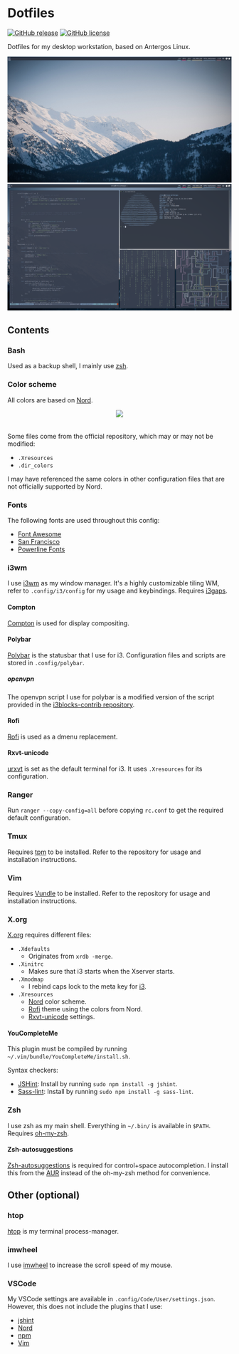 # Dotfiles

[![GitHub release](https://img.shields.io/github/release/vincevrp/dotfiles.svg)](https://github.com/Vincevrp/dotfiles/releases)
[![GitHub license](https://img.shields.io/github/license/Vincevrp/dotfiles.svg)](https://github.com/Vincevrp/dotfiles)

Dotfiles for my desktop workstation, based on Antergos Linux.

![Clean screenshot](SCREENSHOT.png)
![Dirty screenshot](SCREENSHOT2.png)

## Contents

### Bash

Used as a backup shell, I mainly use [zsh](#zsh).

### Color scheme

All colors are based on [Nord](https://github.com/arcticicestudio/nord).

[//]: # (Inline HTML to center the image)

<div align="center">
    <img src="https://github.com/arcticicestudio/nord/blob/develop/assets/nord-overview.svg">
</div>
<br>

Some files come from the official repository, which may or may not be modified:
- `.Xresources`
- `.dir_colors`

I may have referenced the same colors in other configuration files that are not officially supported by Nord.

### Fonts

The following fonts are used throughout this config:

- [Font Awesome](https://github.com/FortAwesome/Font-Awesome)
- [San Francisco](https://github.com/supermarin/YosemiteSanFranciscoFont)
- [Powerline Fonts](https://github.com/powerline/fonts)


### i3wm

I use [i3wm](https://github.com/i3/i3) as my window manager. It's a highly customizable tiling WM, refer to `.config/i3/config` for my usage and keybindings. Requires [i3gaps](https://github.com/Airblader/i3).

#### Compton

[Compton](https://github.com/chjj/compton) is used for display compositing.

#### Polybar

[Polybar](https://github.com/jaagr/polybar) is the statusbar that I use for i3. Configuration files and scripts are stored in `.config/polybar`.

##### openvpn

The openvpn script I use for polybar is a modified version of the script provided in the [i3blocks-contrib repository](https://github.com/vivien/i3blocks-contrib/tree/master/openvpn).

#### Rofi

[Rofi](https://github.com/DaveDavenport/rofi) is used as a dmenu replacement.

#### Rxvt-unicode

[urxvt](https://wiki.archlinux.org/index.php/Rxvt-unicode) is set as the default terminal for i3. It uses `.Xresources` for its configuration.

### Ranger

Run `ranger --copy-config=all` before copying `rc.conf` to get the required default configuration.

### Tmux

Requires [tpm](https://github.com/tmux-plugins/tpm) to be installed. Refer to the repository for usage and installation instructions.

### Vim

Requires [Vundle](https://github.com/VundleVim/Vundle.vim) to be installed. Refer to the repository for usage and installation instructions.

### X.org

[X.org](https://www.x.org/) requires different files:

- `.Xdefaults`
  - Originates from `xrdb -merge`.
- `.Xinitrc`
  - Makes sure that i3 starts when the Xserver starts.
- `.Xmodmap`
  - I rebind caps lock to the meta key for [i3](#i3wm).
- `.Xresources`
  - [Nord](#color-scheme) color scheme.
  - [Rofi](#rofi) theme using the colors from Nord.
  - [Rxvt-unicode](#rxvt-unicode) settings.

#### YouCompleteMe

This plugin must be compiled by running `~/.vim/bundle/YouCompleteMe/install.sh`.

Syntax checkers:

- [JSHint](https://github.com/jshint/jshint/): Install by running `sudo npm install -g jshint`.
- [Sass-lint](https://github.com/sasstools/sass-lint): Install by running `sudo npm install -g sass-lint`.

### Zsh

I use zsh as my main shell. Everything in `~/.bin/` is available in `$PATH`. Requires [oh-my-zsh](https://github.com/robbyrussell/oh-my-zsh).

#### Zsh-autosuggestions

[Zsh-autosuggestions](https://github.com/zsh-users/zsh-autosuggestions) is required for control+space autocompletion. I install this from the [AUR](https://wiki.archlinux.org/index.php/Arch_User_Repository) instead of the oh-my-zsh method for convenience.

## Other (optional)

### htop

[htop](https://github.com/hishamhm/htop) is my terminal process-manager.

### imwheel

I use [imwheel](https://aur.archlinux.org/packages/imwheel/) to increase the scroll speed of my mouse.

### VSCode

My VSCode settings are available in `.config/Code/User/settings.json`. However, this does not include the plugins that I use:

- [jshint](https://github.com/Microsoft/vscode-jshint)
- [Nord](https://github.com/arcticicestudio/nord-visual-studio-code)
- [npm](https://github.com/Microsoft/vscode-npm-scripts)
- [Vim](https://github.com/VSCodeVim/Vim)
